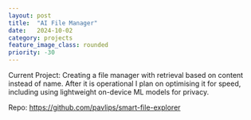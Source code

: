 ```yaml
---
layout: post
title:  "AI File Manager"
date:   2024-10-02
category: projects
feature_image_class: rounded
priority: -30
---
```


Current Project: Creating a file manager with retrieval based on content instead of name. After it is operational I plan on optimising it for speed, including using lightweight on-device ML models for privacy. 

Repo: https://github.com/pavlips/smart-file-explorer

